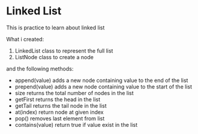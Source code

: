 # Linked List

This is practice to learn about linked list

What i created:

1. LinkedList class to represent the full list
2. ListNode class to create a node

and the following methods:

- append(value) adds a new node containing value to the end of the list
- prepend(value) adds a new node containing value to the start of the list
- size returns the total number of nodes in the list
- getFirst returns the head in the list
- getTail returns the tail node in the list
- at(index) return node at given index
- pop() removes last element from list
- contains(value) return true if value exist in the list
